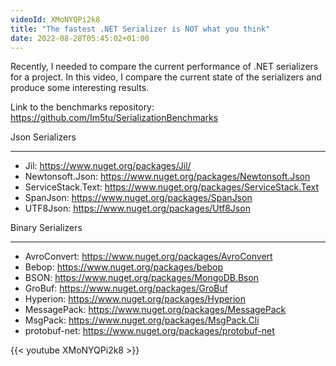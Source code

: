 ```yaml
---
videoId: XMoNYQPi2k8
title: "The fastest .NET Serializer is NOT what you think"
date: 2022-08-28T05:45:02+01:00
---
```


Recently, I needed to compare the current performance of .NET serializers for a project. In this video, I compare the current state of the serializers and produce some interesting results.

Link to the benchmarks repository: <https://github.com/Im5tu/SerializationBenchmarks>

Json Serializers
_____________________

- Jil: <https://www.nuget.org/packages/Jil/>
- Newtonsoft.Json: <https://www.nuget.org/packages/Newtonsoft.Json>
- ServiceStack.Text: <https://www.nuget.org/packages/ServiceStack.Text>
- SpanJson: <https://www.nuget.org/packages/SpanJson>
- UTF8Json: <https://www.nuget.org/packages/Utf8Json>

Binary Serializers
_____________________

- AvroConvert: <https://www.nuget.org/packages/AvroConvert>
- Bebop: <https://www.nuget.org/packages/bebop>
- BSON: <https://www.nuget.org/packages/MongoDB.Bson>
- GroBuf: <https://www.nuget.org/packages/GroBuf>
- Hyperion: <https://www.nuget.org/packages/Hyperion>
- MessagePack: <https://www.nuget.org/packages/MessagePack>
- MsgPack: <https://www.nuget.org/packages/MsgPack.Cli>
- protobuf-net: <https://www.nuget.org/packages/protobuf-net>

<!--more-->

{{< youtube XMoNYQPi2k8 >}}
